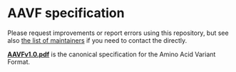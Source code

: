 AAVF specification
==================

Please request improvements or report errors using this repository, but see also [the list of maintainers](MAINTAINERS.md) if you need to contact the directly.

**[AAVFv1.0.pdf](AAVFv1.0.pdf)** is the canonical specification for the Amino Acid Variant Format.
